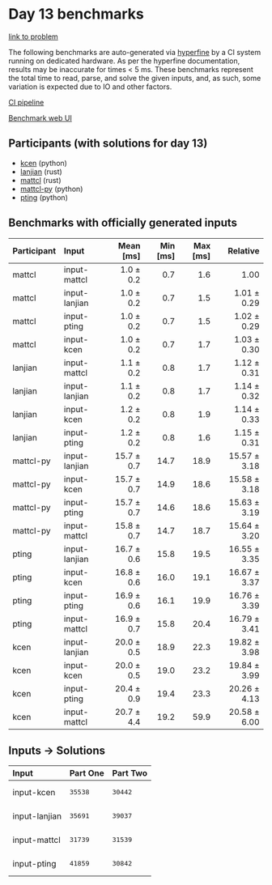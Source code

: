 # Day 13 benchmarks

[link to problem](https://adventofcode.com/2023/day/13)

The following benchmarks are auto-generated via
[hyperfine](https://github.com/sharkdp/hyperfine) by a CI system running on
dedicated hardware. As per the hyperfine documentation, results may be
inaccurate for times < 5 ms. These benchmarks represent the total time to read,
parse, and solve the given inputs, and, as such, some variation is expected due
to IO and other factors.

[CI pipeline](http://ci.papercode.net:8080/teams/main/pipelines/aoc2023)

[Benchmark web UI](https://aoc.ancalagon.black)


## Participants (with solutions for day 13)

- [kcen](https://github.com/kcen/aoc2023) (python)
- [lanjian](https://github.com/lanjian/aoc-2023) (rust)
- [mattcl](https://github.com/mattcl/aoc2023) (rust)
- [mattcl-py](https://github.com/mattcl/aoc2023-py) (python)
- [pting](https://github.com/pting/aoc2023) (python)


## Benchmarks with officially generated inputs

| Participant | Input | Mean [ms] | Min [ms] | Max [ms] | Relative |
|:---|:---|---:|---:|---:|---:|
| mattcl | input-mattcl | 1.0 ± 0.2 | 0.7 | 1.6 | 1.00 |
| mattcl | input-lanjian | 1.0 ± 0.2 | 0.7 | 1.5 | 1.01 ± 0.29 |
| mattcl | input-pting | 1.0 ± 0.2 | 0.7 | 1.5 | 1.02 ± 0.29 |
| mattcl | input-kcen | 1.0 ± 0.2 | 0.7 | 1.7 | 1.03 ± 0.30 |
| lanjian | input-mattcl | 1.1 ± 0.2 | 0.8 | 1.7 | 1.12 ± 0.31 |
| lanjian | input-lanjian | 1.1 ± 0.2 | 0.8 | 1.7 | 1.14 ± 0.32 |
| lanjian | input-kcen | 1.2 ± 0.2 | 0.8 | 1.9 | 1.14 ± 0.33 |
| lanjian | input-pting | 1.2 ± 0.2 | 0.8 | 1.6 | 1.15 ± 0.31 |
| mattcl-py | input-lanjian | 15.7 ± 0.7 | 14.7 | 18.9 | 15.57 ± 3.18 |
| mattcl-py | input-kcen | 15.7 ± 0.7 | 14.9 | 18.6 | 15.58 ± 3.18 |
| mattcl-py | input-pting | 15.7 ± 0.7 | 14.6 | 18.6 | 15.63 ± 3.19 |
| mattcl-py | input-mattcl | 15.8 ± 0.7 | 14.7 | 18.7 | 15.64 ± 3.20 |
| pting | input-lanjian | 16.7 ± 0.6 | 15.8 | 19.5 | 16.55 ± 3.35 |
| pting | input-kcen | 16.8 ± 0.6 | 16.0 | 19.1 | 16.67 ± 3.37 |
| pting | input-pting | 16.9 ± 0.6 | 16.1 | 19.9 | 16.76 ± 3.39 |
| pting | input-mattcl | 16.9 ± 0.7 | 15.8 | 20.4 | 16.79 ± 3.41 |
| kcen | input-lanjian | 20.0 ± 0.5 | 18.9 | 22.3 | 19.82 ± 3.98 |
| kcen | input-kcen | 20.0 ± 0.5 | 19.0 | 23.2 | 19.84 ± 3.99 |
| kcen | input-pting | 20.4 ± 0.9 | 19.4 | 23.3 | 20.26 ± 4.13 |
| kcen | input-mattcl | 20.7 ± 4.4 | 19.2 | 59.9 | 20.58 ± 6.00 |


## Inputs -> Solutions

| Input | Part One | Part Two |
|:---|:---|:---|
|input-kcen|<pre>35538</pre>|<pre>30442</pre>|
|input-lanjian|<pre>35691</pre>|<pre>39037</pre>|
|input-mattcl|<pre>31739</pre>|<pre>31539</pre>|
|input-pting|<pre>41859</pre>|<pre>30842</pre>|